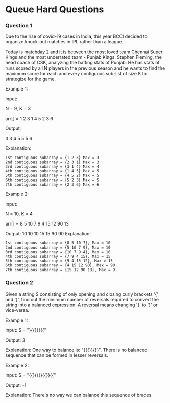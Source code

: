 
# Queue Hard Questions



### Question 1
Due to the rise of covid-19 cases in India, this year BCCI decided to organize knock-out matches in IPL rather than a league.

Today is matchday 2 and it is between the most loved team Chennai Super Kings and the most underrated team - Punjab Kings. Stephen Fleming, the head coach of CSK, analyzing the batting stats of Punjab. He has stats of runs scored by all N players in the previous season and he wants to find the maximum score for each and every contiguous sub-list of size K to strategize for the game.

Example 1:

Input:

N = 9, K = 3

arr[] = 1 2 3 1 4 5 2 3 6

Output: 

3 3 4 5 5 5 6

Explanation: 

    1st contiguous subarray = {1 2 3} Max = 3
    2nd contiguous subarray = {2 3 1} Max = 3
    3rd contiguous subarray = {3 1 4} Max = 4
    4th contiguous subarray = {1 4 5} Max = 5
    5th contiguous subarray = {4 5 2} Max = 5
    6th contiguous subarray = {5 2 3} Max = 5
    7th contiguous subarray = {2 3 6} Max = 6

Example 2:

Input:

N = 10, K = 4

arr[] = 8 5 10 7 9 4 15 12 90 13

Output: 
10 10 10 15 15 90 90
Explanation: 

    1st contiguous subarray = {8 5 10 7}, Max = 10
    2nd contiguous subarray = {5 10 7 9}, Max = 10 
    3rd contiguous subarray = {10 7 9 4}, Max = 10 
    4th contiguous subarray = {7 9 4 15}, Max = 15
    5th contiguous subarray = {9 4 15 12}, Max = 15 
    6th contiguous subarray = {4 15 12 90}, Max = 90 
    7th contiguous subarray = {15 12 90 13}, Max = 9



### Question 2
Given a string S consisting of only opening and closing curly brackets '{' and '}', find out the minimum number of reversals required to convert the string into a balanced expression.
A reversal means changing '{' to '}' or vice-versa.

Example 1:

Input:
S = "}{{}}{{{"

Output: 3

Explanation: One way to balance is:
"{{{}}{}}". There is no balanced sequence
that can be formed in lesser reversals.

Example 2:

Input: 
S = "{{}{{{}{{}}{{"

Output: -1


Explanation: There's no way we can balance
this sequence of braces.